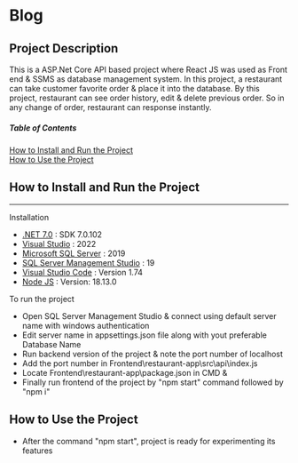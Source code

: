 # Blog

## Project Description
This is a ASP.Net Core API based project where React JS was used as Front end & SSMS as database management system. In this project, a restaurant can take customer favorite order & place it into the database. By this project, restaurant can see order history, edit & delete previous order. So in any change of order, restaurant can response instantly.


##### Table of Contents  
[How to Install and Run the Project](#How_to_Install_and_Run_the_Project)  
[How to Use the Project](#How_to_Use_the_Project)     
<a name="headers"/>

## How to Install and Run the Project
***
Installation
* [.NET 7.0](https://dotnet.microsoft.com/en-us/download/dotnet/7.0) : SDK 7.0.102
* [Visual Studio](https://visualstudio.microsoft.com/thank-you-downloading-visual-studio/?sku=Community&channel=Release&version=VS2022&source=VSLandingPage&cid=2030&passive=false) : 2022
* [Microsoft SQL Server](https://www.microsoft.com/en-us/sql-server/sql-server-downloads) : 2019
* [SQL Server Management Studio](https://learn.microsoft.com/en-us/sql/ssms/download-sql-server-management-studio-ssms?view=sql-server-ver16) : 19
* [Visual Studio Code](https://code.visualstudio.com/download) : Version 1.74
* [Node JS](https://nodejs.org/en/download/) : Version: 18.13.0

To run the project  
* Open SQL Server Management Studio & connect using default server name with windows authentication
* Edit server name in appsettings.json file along with yout preferable Database Name 
* Run backend version of the project & note the port number of localhost
* Add the port number in Frontend\restaurant-app\src\api\index.js
* Locate Frontend\restaurant-app\package.json in CMD &
* Finally run frontend of the project by "npm start" command followed by "npm i"

## How to Use the Project
* After the command "npm start", project is ready for experimenting its features
 
